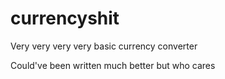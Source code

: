 # currencyshit
Very very very very basic currency converter 

Could've been written much better but who cares 
